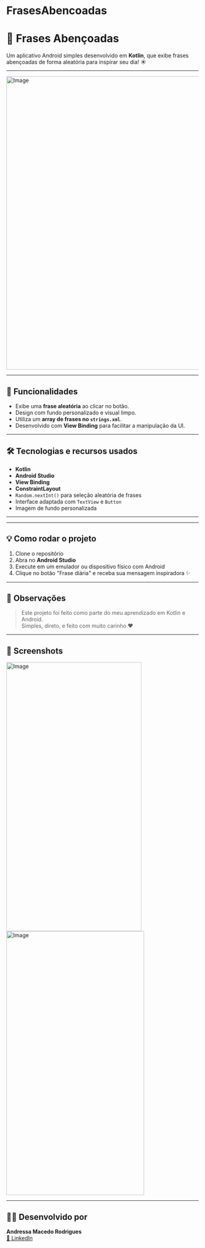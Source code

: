 # FrasesAbencoadas


# 🙏 Frases Abençoadas

Um aplicativo Android simples desenvolvido em **Kotlin**, que exibe frases abençoadas de forma aleatória para inspirar seu dia! ☀️


---



<img width="1366" height="768" alt="Image" src="https://github.com/user-attachments/assets/a294deff-aa8a-428e-906c-5adf8cd9e3c3" />

---

## 🎯 Funcionalidades

- Exibe uma **frase aleatória** ao clicar no botão.
- Design com fundo personalizado e visual limpo.
- Utiliza um **array de frases no `strings.xml`**.
- Desenvolvido com **View Binding** para facilitar a manipulação da UI.

---

## 🛠️ Tecnologias e recursos usados

- **Kotlin**
- **Android Studio**
- **View Binding**
- **ConstraintLayout**
- `Random.nextInt()` para seleção aleatória de frases
- Interface adaptada com `TextView` e `Button`
- Imagem de fundo personalizada

---


---

## 💡 Como rodar o projeto

1. Clone o repositório
2. Abra no **Android Studio**
3. Execute em um emulador ou dispositivo físico com Android
4. Clique no botão "Frase diária" e receba sua mensagem inspiradora ✨

---

## 📌 Observações

> Este projeto foi feito como parte do meu aprendizado em Kotlin e Android.  
> Simples, direto, e feito com muito carinho ❤️

---

## 📱 Screenshots

<img width="354" height="704" alt="Image" src="https://github.com/user-attachments/assets/32cb48b1-5cdd-4d4a-b760-2a69b04fa0f6" />
<img width="361" height="691" alt="Image" src="https://github.com/user-attachments/assets/9f7e7ecf-9130-44c2-b206-25f97d851ace" />

---

## 👩‍💻 Desenvolvido por

**Andressa Macedo Rodrigues**  
[🔗 LinkedIn](https://www.linkedin.com/in/andressarodrigues2172dev)  


